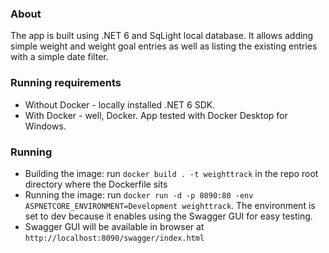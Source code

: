 ### About
The app is built using .NET 6 and SqLight local database. 
It allows adding simple weight and weight goal entries as well as listing the existing entries with a simple date filter.

### Running requirements
- Without Docker - locally installed .NET 6 SDK.
- With Docker - well, Docker. App tested with Docker Desktop for Windows.

### Running
- Building the image: run `docker build . -t weighttrack` in the repo root directory where the Dockerfile sits
- Running the image: run `docker run -d -p 8090:80 -env ASPNETCORE_ENVIRONMENT=Development weighttrack`. The environment is set to dev because it enables using the Swagger GUI for easy testing.
- Swagger GUI will be available in browser at `http://localhost:8090/swagger/index.html`


